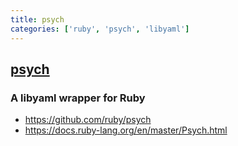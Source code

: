 ```yaml
---
title: psych
categories: ['ruby', 'psych', 'libyaml']
---
```

## [psych](https://github.com/ruby/psych)

### A libyaml wrapper for Ruby


*   https://github.com/ruby/psych
*   https://docs.ruby-lang.org/en/master/Psych.html
